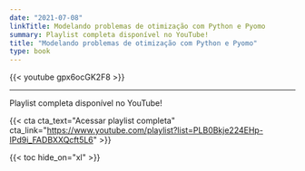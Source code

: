 ```yaml
---
date: "2021-07-08"
linkTitle: Modelando problemas de otimização com Python e Pyomo
summary: Playlist completa disponível no YouTube!
title: "Modelando problemas de otimização com Python e Pyomo"
type: book
---
```


{{< youtube gpx6ocGK2F8 >}}

<hr>

Playlist completa disponível no YouTube!

{{< cta cta_text="Acessar playlist completa" cta_link="https://www.youtube.com/playlist?list=PLB0Bkje224EHp-IPd9i_FADBXXQcft5L6" >}}

{{< toc hide_on="xl" >}}

